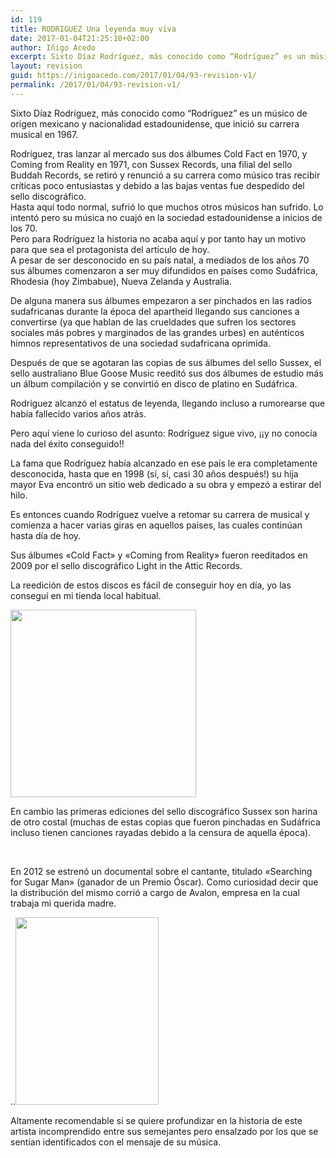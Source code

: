 ```yaml
---
id: 119
title: RODRIGUEZ Una leyenda muy viva
date: 2017-01-04T21:25:10+02:00
author: Iñigo Acedo
excerpt: Sixto Díaz Rodríguez, más conocido como “Rodríguez” es un músico de origen mexicano y nacionalidad estadounidense, que inició su carrera musical en 1967.
layout: revision
guid: https://inigoacedo.com/2017/01/04/93-revision-v1/
permalink: /2017/01/04/93-revision-v1/
---
```

Sixto Díaz Rodríguez, más conocido como “Rodríguez” es un músico de origen mexicano y nacionalidad estadounidense, que inició su carrera musical en 1967. <!--more-->

  
Rodríguez, tras lanzar al mercado sus dos álbumes Cold Fact en 1970, y Coming from Reality en 1971, con Sussex Records, una filial del sello Buddah Records, se retiró y renunció a su carrera como músico tras recibir críticas poco entusiastas y debido a las bajas ventas fue despedido del sello discográfico.  
Hasta aquí todo normal, sufrió lo que muchos otros músicos han sufrido. Lo intentó pero su música no cuajó en la sociedad estadounidense a inicios de los 70.  
Pero para Rodríguez la historia no acaba aquí y por tanto hay un motivo para que sea el protagonista del artículo de hoy.  
A pesar de ser desconocido en su país natal, a mediados de los años 70 sus álbumes comenzaron a ser muy difundidos en países como Sudáfrica, Rhodesia (hoy Zimbabue), Nueva Zelanda y Australia.

De alguna manera sus álbumes empezaron a ser pinchados en las radios sudafricanas durante la época del apartheid llegando sus canciones a convertirse (ya que hablan de las crueldades que sufren los sectores sociales más pobres y marginados de las grandes urbes) en auténticos himnos representativos de una sociedad sudafricana oprimida.

Después de que se agotaran las copias de sus álbumes del sello Sussex, el sello australiano Blue Goose Music reeditó sus dos álbumes de estudio más un álbum compilación y se convirtió en disco de platino en Sudáfrica.

Rodríguez alcanzó el estatus de leyenda, llegando incluso a rumorearse que había fallecido varios años atrás.

Pero aquí viene lo curioso del asunto: Rodríguez sigue vivo, ¡¡y no conocía nada del éxito conseguido!!

La fama que Rodríguez había alcanzado en ese país le era completamente desconocida, hasta que en 1998 (sí, sí, casi 30 años después!) su hija mayor Eva encontró un sitio web dedicado a su obra y empezó a estirar del hilo.

Es entonces cuando Rodríguez vuelve a retomar su carrera de musical y comienza a hacer varias giras en aquellos países, las cuales continúan hasta día de hoy.

Sus álbumes &#171;Cold Fact&#187; y &#171;Coming from Reality&#187; fueron reeditados en 2009 por el sello discográfico Light in the Attic Records.

La reedición de estos discos es fácil de conseguir hoy en día, yo las conseguí en mi tienda local habitual.

[<img class="alignnone size-medium wp-image-112" src="https://inigoacedo.com/wp-content/uploads/2017/01/ScreenHunter_8-297x300.jpg" alt="" width="297" height="300" srcset="https://inigoacedo.com/wp-content/uploads/2017/01/ScreenHunter_8-297x300.jpg 297w, https://inigoacedo.com/wp-content/uploads/2017/01/ScreenHunter_8-100x100.jpg 100w, https://inigoacedo.com/wp-content/uploads/2017/01/ScreenHunter_8.jpg 428w" sizes="(max-width: 297px) 100vw, 297px" />](https://inigoacedo.com/wp-content/uploads/2017/01/ScreenHunter_8.jpg)

En cambio las primeras ediciones del sello discográfico Sussex son harina de otro costal (muchas de estas copias que fueron pinchadas en Sudáfrica incluso tienen canciones rayadas debido a la censura de aquella época).

&nbsp;

En 2012 se estrenó un documental sobre el cantante, titulado &#171;Searching for Sugar Man&#187; (ganador de un Premio Óscar). Como curiosidad decir que la distribución del mismo corrió a cargo de Avalon, empresa en la cual trabaja mi querida madre.

..[<img class="alignnone size-medium wp-image-94" src="https://inigoacedo.com/wp-content/uploads/2017/01/ScreenHunter_4-229x300.jpg" alt="" width="229" height="300" srcset="https://inigoacedo.com/wp-content/uploads/2017/01/ScreenHunter_4-229x300.jpg 229w, https://inigoacedo.com/wp-content/uploads/2017/01/ScreenHunter_4.jpg 302w" sizes="(max-width: 229px) 100vw, 229px" />](https://inigoacedo.com/wp-content/uploads/2017/01/ScreenHunter_4.jpg)

Altamente recomendable si se quiere profundizar en la historia de este artista incomprendido entre sus semejantes pero ensalzado por los que se sentían identificados con el mensaje de su música.

&nbsp;